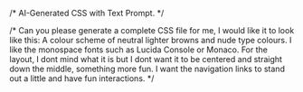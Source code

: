 /* AI-Generated CSS with Text Prompt. */

/* Can you please generate a complete CSS file for me, I would like it to look like this:
A colour scheme of neutral lighter browns and nude type colours.
I like the monospace fonts such as Lucida Console or Monaco.
For the layout, I dont mind what it is but I dont want it to be centered and straight down the middle, something more fun.
I want the navigation links to stand out a little and have fun interactions. */
